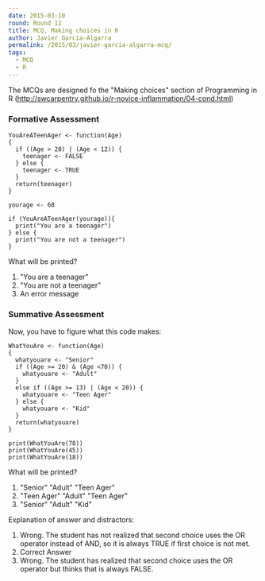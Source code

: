 ```yaml
---
date: 2015-03-10
round: Round 12
title: MCQ, Making choices in R
author: Javier Garcia-Algarra
permalink: /2015/03/javier-garcia-algarra-mcq/
tags:
  - MCQ
  - R
---
```


The MCQs are designed fo the "Making choices" section of Programming in R
(http://swcarpentry.github.io/r-novice-inflammation/04-cond.html)

### Formative Assessment

    YouAreATeenAger <- function(Age)
    {
      if ((Age > 20) | (Age < 12)) {
        teenager <- FALSE
      } else {
        teenager <- TRUE
      }
      return(teenager)
    }

    yourage <- 68

    if (YouAreATeenAger(yourage)){
      print("You are a teenager")
    } else {
      print("You are not a teenager")
    }



What will be printed?

1.  "You are a teenager"
2.  "You are not a teenager"
3.  An error message

### Summative Assessment

Now, you have to figure what this code makes:

    WhatYouAre <- function(Age)
    {
      whatyouare <- "Senior"
      if ((Age >= 20) & (Age <70)) {
        whatyouare <- "Adult"
      }
      else if ((Age >= 13) | (Age < 20)) {
        whatyouare <- "Teen Ager"
      } else {
        whatyouare <- "Kid"
      }
      return(whatyouare)
    }

    print(WhatYouAre(78))
    print(WhatYouAre(45))
    print(WhatYouAre(18))



What will be printed?

1.  "Senior" "Adult" "Teen Ager"
2.  "Teen Ager" "Adult" "Teen Ager"
3.  "Senior" "Adult" "Kid"

Explanation of answer and distractors:

1.  Wrong. The student has not realized that second choice uses the OR operator instead of AND, so it is always TRUE if first choice is not met.
2.  Correct Answer
3.  Wrong. The student has realized that second choice uses the OR operator but thinks that is always FALSE.
